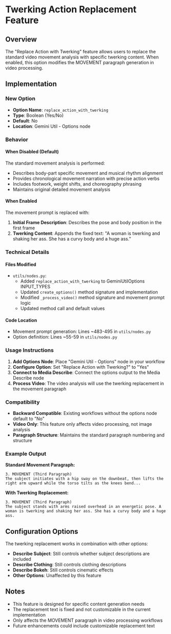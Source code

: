 # Twerking Action Replacement Feature

## Overview

The "Replace Action with Twerking" feature allows users to replace the standard video movement analysis with specific twerking content. When enabled, this option modifies the MOVEMENT paragraph generation in video processing.

## Implementation

### New Option

-   **Option Name**: `replace_action_with_twerking`
-   **Type**: Boolean (Yes/No)
-   **Default**: No
-   **Location**: Gemini Util - Options node

### Behavior

#### When Disabled (Default)

The standard movement analysis is performed:

-   Describes body-part specific movement and musical rhythm alignment
-   Provides chronological movement narration with precise action verbs
-   Includes footwork, weight shifts, and choreography phrasing
-   Maintains original detailed movement analysis

#### When Enabled

The movement prompt is replaced with:

1. **Initial Frame Description**: Describes the pose and body position in the first frame
2. **Twerking Content**: Appends the fixed text: "A woman is twerking and shaking her ass. She has a curvy body and a huge ass."

### Technical Details

#### Files Modified

-   `utils/nodes.py`:
    -   Added `replace_action_with_twerking` to GeminiUtilOptions INPUT_TYPES
    -   Updated `create_options()` method signature and implementation
    -   Modified `_process_video()` method signature and movement prompt logic
    -   Updated method call and default values

#### Code Location

-   Movement prompt generation: Lines ~483-495 in `utils/nodes.py`
-   Option definition: Lines ~55-59 in `utils/nodes.py`

### Usage Instructions

1. **Add Options Node**: Place "Gemini Util - Options" node in your workflow
2. **Configure Option**: Set "Replace Action with Twerking?" to "Yes"
3. **Connect to Media Describe**: Connect the options output to the Media Describe node
4. **Process Video**: The video analysis will use the twerking replacement in the movement paragraph

### Compatibility

-   **Backward Compatible**: Existing workflows without the options node default to "No"
-   **Video Only**: This feature only affects video processing, not image analysis
-   **Paragraph Structure**: Maintains the standard paragraph numbering and structure

### Example Output

**Standard Movement Paragraph:**

```
3. MOVEMENT (Third Paragraph)
The subject initiates with a hip sway on the downbeat, then lifts the right arm upward while the torso tilts as the knees bend...
```

**With Twerking Replacement:**

```
3. MOVEMENT (Third Paragraph)
The subject stands with arms raised overhead in an energetic pose. A woman is twerking and shaking her ass. She has a curvy body and a huge ass.
```

## Configuration Options

The twerking replacement works in combination with other options:

-   **Describe Subject**: Still controls whether subject descriptions are included
-   **Describe Clothing**: Still controls clothing descriptions
-   **Describe Bokeh**: Still controls cinematic effects
-   **Other Options**: Unaffected by this feature

## Notes

-   This feature is designed for specific content generation needs
-   The replacement text is fixed and not customizable in the current implementation
-   Only affects the MOVEMENT paragraph in video processing workflows
-   Future enhancements could include customizable replacement text
